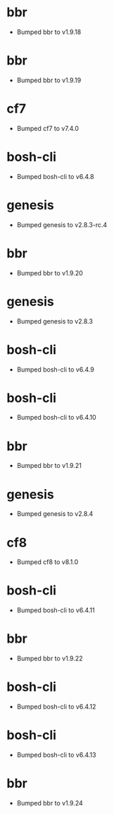 
# bbr

- Bumped bbr to v1.9.18

# bbr

- Bumped bbr to v1.9.19

# cf7

- Bumped cf7 to v7.4.0

# bosh-cli

- Bumped bosh-cli to v6.4.8

# genesis

- Bumped genesis to v2.8.3-rc.4

# bbr

- Bumped bbr to v1.9.20

# genesis

- Bumped genesis to v2.8.3

# bosh-cli

- Bumped bosh-cli to v6.4.9

# bosh-cli

- Bumped bosh-cli to v6.4.10

# bbr

- Bumped bbr to v1.9.21

# genesis

- Bumped genesis to v2.8.4

# cf8

- Bumped cf8 to v8.1.0

# bosh-cli

- Bumped bosh-cli to v6.4.11

# bbr

- Bumped bbr to v1.9.22

# bosh-cli

- Bumped bosh-cli to v6.4.12

# bosh-cli

- Bumped bosh-cli to v6.4.13

# bbr

- Bumped bbr to v1.9.24
